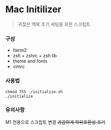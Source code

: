 # Mac Initilizer
> 귀찮은 맥북 초기 세팅을 위한 스크립트

### 구성
* Iterm2
* zsh + zshrc + zsh lib
* theme and fonts
* vimrc

### 사용법
```
chmod 755 ./initialize.sh
./initialize
```
### 유의사항
M1 전용으로 스크립트 변경 ~~과감하게 하위호환성 포기~~
